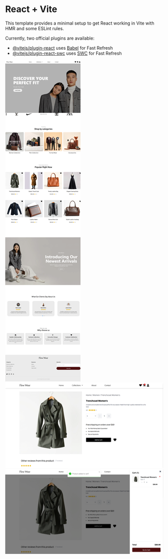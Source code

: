 # React + Vite

This template provides a minimal setup to get React working in Vite with HMR and some ESLint rules.

Currently, two official plugins are available:

- [@vitejs/plugin-react](https://github.com/vitejs/vite-plugin-react/blob/main/packages/plugin-react/README.md) uses [Babel](https://babeljs.io/) for Fast Refresh
- [@vitejs/plugin-react-swc](https://github.com/vitejs/vite-plugin-react-swc) uses [SWC](https://swc.rs/) for Fast Refresh

![image alt](https://github.com/neslihanumr/flow-wear/blob/c6cf29cb9efce29e9f2ecaa85786c168658a1d02/home-page.png)
![image alt](https://github.com/neslihanumr/flow-wear/blob/5f9445e7409e93b36735fafd95e29cb4ea81fcfd/product-page.png)
![image alt](https://github.com/neslihanumr/flow-wear/blob/de08446f51a4ebaf144f7b02f222fd71eefa648d/cart.png)
